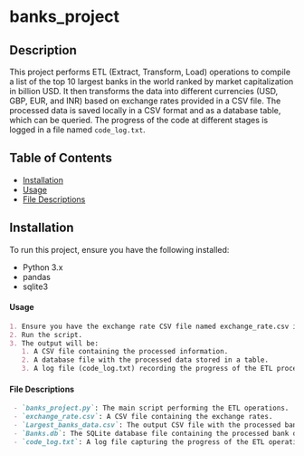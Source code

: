 # banks_project

## Description
This project performs ETL (Extract, Transform, Load) operations to compile a list of the top 10 largest banks in the world ranked by market capitalization in billion USD. It then transforms the data into different currencies (USD, GBP, EUR, and INR) based on exchange rates provided in a CSV file. The processed data is saved locally in a CSV format and as a database table, which can be queried. The progress of the code at different stages is logged in a file named `code_log.txt`.

## Table of Contents
- [Installation](#installation)
- [Usage](#usage)
- [File Descriptions](#file-descriptions)

## Installation
To run this project, ensure you have the following installed:
- Python 3.x
- pandas
- sqlite3

#### **Usage**
```markdown
1. Ensure you have the exchange rate CSV file named exchange_rate.csv in the project directory.
2. Run the script.
3. The output will be:
   1. A CSV file containing the processed information.
   2. A database file with the processed data stored in a table.
   3. A log file (code_log.txt) recording the progress of the ETL process.
```

#### **File Descriptions**
```markdown
 - `banks_project.py`: The main script performing the ETL operations.
 - `exchange_rate.csv`: A CSV file containing the exchange rates.
 - `Largest_banks_data.csv`: The output CSV file with the processed bank data in multiple currencies.
 - `Banks.db`: The SQLite database file containing the processed bank data table.
 - `code_log.txt`: A log file capturing the progress of the ETL operations.
 ```
